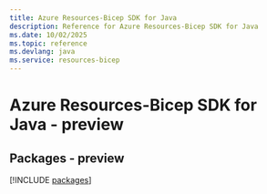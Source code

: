 ```yaml
---
title: Azure Resources-Bicep SDK for Java
description: Reference for Azure Resources-Bicep SDK for Java
ms.date: 10/02/2025
ms.topic: reference
ms.devlang: java
ms.service: resources-bicep
---
```

# Azure Resources-Bicep SDK for Java - preview
## Packages - preview
[!INCLUDE [packages](resources-bicep-index.md)]